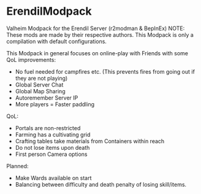 # ErendilModpack
Valheim Modpack for the Erendil Server (r2modman &amp; BepInEx)
NOTE: These mods are made by their respective authors. This Modpack is only a compilation with default configurations.

This Modpack in general focuses on online-play with Friends with some QoL improvements:

- No fuel needed for campfires etc. (This prevents fires from going out if they are not playing)
- Global Server Chat
- Global Map Sharing
- Autoremember Server IP
- More players = Faster paddling

QoL:
- Portals are non-restricted
- Farming has a cultivating grid
- Crafting tables take materials from Containers within reach
- Do not lose items upon death
- First person Camera options


Planned:
- Make Wards available on start
- Balancing between difficulty and death penalty of losing skill/items.
